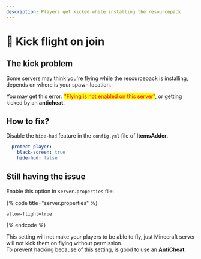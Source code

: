 ```yaml
---
description: Players get kicked while installing the resourcepack
---
```


# 🥾 Kick flight on join

## The kick problem

Some servers may think you're flying while the resourcepack is installing, depends on where is your spawn location.

You may get this error: <mark style="color:red;">"Flying is not enabled on this server"</mark>, or getting kicked by an **anticheat**.

## How to fix?

Disable the `hide-hud` feature in the `config.yml` file of **ItemsAdder**.

```yaml
  protect-player:
    black-screen: true
    hide-hud: false
```

## Still having the issue

Enable this option in `server.properties` file:

{% code title="server.properties" %}
```
allow-flight=true
```
{% endcode %}

This setting will not make your players to be able to fly, just Minecraft server will not kick them on flying without permission.\
To prevent hacking because of this setting, is good to use an **AntiCheat**.
